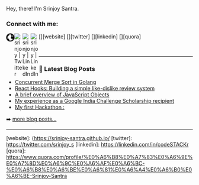 Hey, there! I'm Srinjoy Santra.

### Connect with me:

[<img align="left" alt="https://srinjoy-santra.github.io" width="22px" src="https://raw.githubusercontent.com/iconic/open-iconic/master/svg/globe.svg" />][website]
[<img align="left" alt="srinjoy | Twitter" width="22px" src="https://cdn.jsdelivr.net/npm/simple-icons@v3/icons/twitter.svg" />][twitter]
[<img align="left" alt="srinjoy | LinkedIn" width="22px" src="https://cdn.jsdelivr.net/npm/simple-icons@v3/icons/linkedin.svg" />][linkedin]
[<img align="left" alt="srinjoy | LinkedIn" width="22px" src="https://cdn.jsdelivr.net/npm/simple-icons@v3/icons/quora.svg" />][quora]

<br/>

---
### 📕 Latest Blog Posts

<!-- BLOG-POST-LIST:START -->
- [Concurrent Merge Sort in Golang](https://medium.com/@srinjoysantra/concurrent-merge-sort-in-golang-f09ffbfb9fae?source=rss-6192d85e137e------2)
- [React Hooks: Building a simple like-dislike review system](https://medium.com/@srinjoysantra/react-hooks-building-a-simple-like-dislike-review-system-230b98fe0548?source=rss-6192d85e137e------2)
- [A brief overview of JavaScript Objects](https://medium.com/@srinjoysantra/a-brief-overview-of-javascript-objects-cdae660b561f?source=rss-6192d85e137e------2)
- [My experience as a Google India Challenge Scholarship recipient](https://medium.com/@srinjoysantra/my-experience-as-a-google-india-challenge-scholarship-recipient-58ebddcbd4d1?source=rss-6192d85e137e------2)
- [My first Hackathon :](https://medium.com/@srinjoysantra/my-first-hackathon-ff581c079b05?source=rss-6192d85e137e------2)
<!-- BLOG-POST-LIST:END -->

➡️ [more blog posts...](https://codestackr.com)

---
[website]: (https://srinjoy-santra.github.io/
[twitter]: https://twitter.com/srinjoy_s
[linkedin]: https://linkedin.com/in/codeSTACKr
[quora]: https://www.quora.com/profile/%E0%A6%B8%E0%A7%83%E0%A6%9E%E0%A7%8D%E0%A6%9C%E0%A6%AF%E0%A6%BC-%E0%A6%B8%E0%A6%BE%E0%A6%81%E0%A6%A4%E0%A6%B0%E0%A6%BE-Srinjoy-Santra
